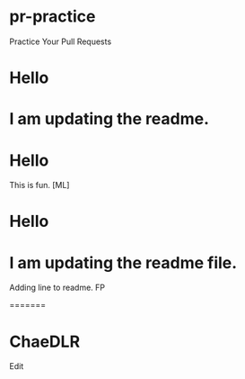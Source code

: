 # pr-practice
Practice Your Pull Requests


# Hello
I am updating the readme.
=======

# Hello
This is fun. [ML]


# Hello 
I am updating the readme file. 
=======

Adding line to readme. FP

=======
# ChaeDLR
Edit

